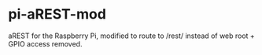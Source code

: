 pi-aREST-mod
========

aREST for the Raspberry Pi, modified to route to /rest/ instead of web root + GPIO access removed.

